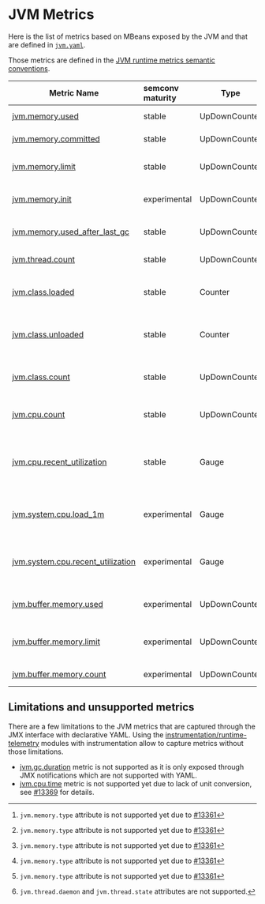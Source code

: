 # JVM Metrics

Here is the list of metrics based on MBeans exposed by the JVM and that are defined in [`jvm.yaml`](./src/main/resources/jmx/rules/jvm.yaml).

Those metrics are defined in the [JVM runtime metrics semantic conventions](https://opentelemetry.io/docs/specs/semconv/runtime/jvm-metrics/).

| Metric Name                                                                                                                           | semconv maturity | Type          | Attributes                | Description                                        |
|---------------------------------------------------------------------------------------------------------------------------------------|:-----------------|---------------|---------------------------|----------------------------------------------------|
| [jvm.memory.used](https://opentelemetry.io/docs/specs/semconv/runtime/jvm-metrics/#metric-jvmmemoryused)                              | stable           | UpDownCounter | jvm.memory.pool.name [^1] | Used memory                                        |
| [jvm.memory.committed](https://opentelemetry.io/docs/specs/semconv/runtime/jvm-metrics/#metric-jvmmemorycommitted)                    | stable           | UpDownCounter | jvm.memory.pool.name [^1] | Committed memory                                   |
| [jvm.memory.limit](https://opentelemetry.io/docs/specs/semconv/runtime/jvm-metrics/#metric-jvmmemorylimit)                            | stable           | UpDownCounter | jvm.memory.pool.name [^1] | Max obtainable memory                              |
| [jvm.memory.init](https://opentelemetry.io/docs/specs/semconv/runtime/jvm-metrics/#metric-jvmmemoryinit)                              | experimental     | UpDownCounter | jvm.memory.pool.name [^1] | Initial memory requested                           |
| [jvm.memory.used_after_last_gc](https://opentelemetry.io/docs/specs/semconv/runtime/jvm-metrics/#metric-jvmmemoryused_after_last_gc)  | stable           | UpDownCounter | jvm.memory.pool.name [^1] | Memory used after latest GC                        |
| [jvm.thread.count](https://opentelemetry.io/docs/specs/semconv/runtime/jvm-metrics/#metric-jvmthreadcount)                            | stable           | UpDownCounter | [^2]                      | Threads count                                      |
| [jvm.class.loaded](https://opentelemetry.io/docs/specs/semconv/runtime/jvm-metrics/#metric-jvmclassloaded)                            | stable           | Counter       |                           | Classes loaded since JVM start                     |
| [jvm.class.unloaded](https://opentelemetry.io/docs/specs/semconv/runtime/jvm-metrics/#metric-jvmclassunloaded)                        | stable           | Counter       |                           | Classes unloaded since JVM start                   |
| [jvm.class.count](https://opentelemetry.io/docs/specs/semconv/runtime/jvm-metrics/#metric-jvmclasscount)                              | stable           | UpDownCounter |                           | Classes currently loaded count                     |
| [jvm.cpu.count](https://opentelemetry.io/docs/specs/semconv/runtime/jvm-metrics/#metric-jvmcpucount)                                  | stable           | UpDownCounter |                           | Number of CPUs available                           |
| [jvm.cpu.recent_utilization](https://opentelemetry.io/docs/specs/semconv/runtime/jvm-metrics/#metric-jvmcpurecent_utilization)        | stable           | Gauge         |                           | Recent CPU utilization for process reported by JVM |
| [jvm.system.cpu.load_1m](https://opentelemetry.io/docs/specs/semconv/runtime/jvm-metrics/#metric-jvmsystemcpuload_1m)                 | experimental     | Gauge         |                           | Average CPU load reported by JVM                   |
| [jvm.system.cpu.recent_utilization](https://opentelemetry.io/docs/specs/semconv/runtime/jvm-metrics/#metric-jvmcpurecent_utilization) | experimental     | Gauge         |                           | Recent CPU utilization reported by JVM             |
| [jvm.buffer.memory.used](https://opentelemetry.io/docs/specs/semconv/runtime/jvm-metrics/#metric-jvmbuffermemoryused)                 | experimental     | UpDownCounter | jvm.buffer.pool.name      | Memory used by buffers                             |
| [jvm.buffer.memory.limit](https://opentelemetry.io/docs/specs/semconv/runtime/jvm-metrics/#metric-jvmbuffermemorylimit)               | experimental     | UpDownCounter | jvm.buffer.pool.name      | Maximum memory usage for buffers                   |
| [jvm.buffer.memory.count](https://opentelemetry.io/docs/specs/semconv/runtime/jvm-metrics/#metric-jvmbuffermemorycount)               | experimental     | UpDownCounter | jvm.buffer.pool.name      | Buffers count                                      |

## Limitations and unsupported metrics

There are a few limitations to the JVM metrics that are captured through the JMX interface with declarative YAML.
Using the [instrumentation/runtime-telemetry](./instrumentation/runtime-telemetry) modules with instrumentation allow to capture metrics without those limitations.

[^1]: `jvm.memory.type` attribute is not supported yet due to [#13361](https://github.com/open-telemetry/opentelemetry-java-instrumentation/issues/13361)
[^2]: `jvm.thread.daemon` and `jvm.thread.state` attributes are not supported.

- [jvm.gc.duration](https://opentelemetry.io/docs/specs/semconv/runtime/jvm-metrics/#metric-jvmgcduration) metric is not supported as it is only exposed through JMX notifications which are not supported with YAML.
- [jvm.cpu.time](https://opentelemetry.io/docs/specs/semconv/runtime/jvm-metrics/#metric-jvmcputime) metric is not supported yet due to lack of unit conversion, see [#13369](https://github.com/open-telemetry/opentelemetry-java-instrumentation/issues/13369) for details.
